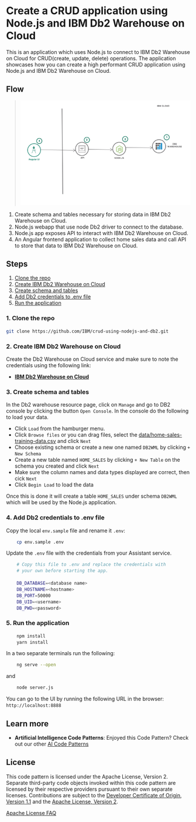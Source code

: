 # Create a CRUD application using Node.js and IBM Db2 Warehouse on Cloud

This is an application which uses Node.js to connect to IBM Db2 Warehouse on Cloud for CRUD(create, update, delete) operations. The application showcases how you can create a high performant CRUD application using Node.js and IBM Db2 Warehouse on Cloud.

## Flow

> ![Architecture Diagram](doc/source/images/architecture.png)

1. Create schema and tables necessary for storing data in IBM Db2 Warehouse on Cloud.
2. Node.js webapp that use node Db2 driver to connect to the database.
3. Node.js app exposes API to interact with IBM Db2 Warehouse on Cloud.
4. An Angular frontend application to collect home sales data and call API to store that data to IBM Db2 Warehouse on Cloud.

## Steps

1. [Clone the repo](#1-clone-the-repo)
1. [Create IBM Db2 Warehouse on Cloud](#2-create-ibm-db2-warehouse-on-cloud)
1. [Create schema and tables](#3-create-schema-and-tables)
1. [Add Db2 credentials to .env file](#4-add-db2-credentials-to-env-file)
1. [Run the application](#5-run-the-application)

### 1. Clone the repo

```bash
git clone https://github.com/IBM/crud-using-nodejs-and-db2.git
```

### 2. Create IBM Db2 Warehouse on Cloud

Create the Db2 Warehouse on Cloud service and make sure to note the credentials using the following link:

* [**IBM Db2 Warehouse on Cloud**](https://cloud.ibm.com/catalog/services/db2-warehouse)

### 3. Create schema and tables

In the Db2 warehouse resource page, click on `Manage` and go to DB2 console by clicking the button `Open Console`. In the console do the following to load your data.

* Click `Load` from the hamburger menu.
* Click `Browse files` or you can drag files, select the [data/home-sales-training-data.csv](data/home-sales-training-data.csv) and click `Next`
* Choose existing schema or create a new one named `DB2WML` by clicking `+ New Schema`
* Create a new table named `HOME_SALES` by clicking `+ New Table` on the schema you created and click `Next`
* Make sure the column names and data types displayed are correct, then cick `Next`
* Click `Begin Load` to load the data

Once this is done it will create a table `HOME_SALES` under schema `DB2WML` which will be used by the Node.js application.

### 4. Add Db2 credentials to .env file

Copy the local `env.sample` file and rename it `.env`:

```bash
    cp env.sample .env
```

Update the `.env` file with the credentials from your Assistant service.

```bash
    # Copy this file to .env and replace the credentials with
    # your own before starting the app.

    DB_DATABASE=<database name>
    DB_HOSTNAME=<hostname>
    DB_PORT=50000
    DB_UID=<username>
    DB_PWD=<password>
```

### 5. Run the application

```bash
    npm install
    yarn install
```

In a two separate terminals run the following:

```bash
    ng serve --open
```

and

```bash
    node server.js
```

You can go to the UI by running the following URL in the browser: `http://localhost:8888`

## Learn more

* **Artificial Intelligence Code Patterns**: Enjoyed this Code Pattern? Check out our other [AI Code Patterns](https://developer.ibm.com/technologies/artificial-intelligence/)

## License

This code pattern is licensed under the Apache License, Version 2. Separate third-party code objects invoked within this code pattern are licensed by their respective providers pursuant to their own separate licenses. Contributions are subject to the [Developer Certificate of Origin, Version 1.1](https://developercertificate.org/) and the [Apache License, Version 2](https://www.apache.org/licenses/LICENSE-2.0.txt).

[Apache License FAQ](https://www.apache.org/foundation/license-faq.html#WhatDoesItMEAN)
